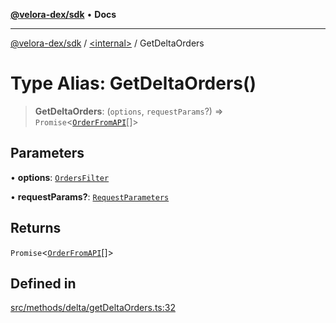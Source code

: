 [**@velora-dex/sdk**](../../README.md) • **Docs**

***

[@velora-dex/sdk](../../globals.md) / [\<internal\>](../README.md) / GetDeltaOrders

# Type Alias: GetDeltaOrders()

> **GetDeltaOrders**: (`options`, `requestParams`?) => `Promise`\<[`OrderFromAPI`](OrderFromAPI.md)[]\>

## Parameters

• **options**: [`OrdersFilter`](OrdersFilter.md)

• **requestParams?**: [`RequestParameters`](RequestParameters.md)

## Returns

`Promise`\<[`OrderFromAPI`](OrderFromAPI.md)[]\>

## Defined in

[src/methods/delta/getDeltaOrders.ts:32](https://github.com/VeloraDEX/sdk/blob/master/src/methods/delta/getDeltaOrders.ts#L32)
